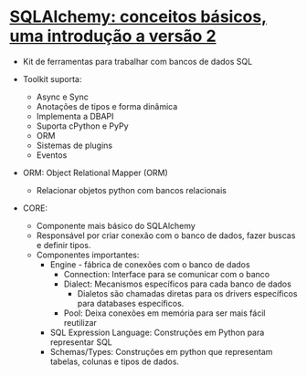 # [SQLAlchemy: conceitos básicos, uma introdução a versão 2](https://www.youtube.com/watch?v=t4C1c62Z4Ag)

- Kit de ferramentas para trabalhar com bancos de dados SQL
- Toolkit suporta:
    - Async e Sync
    - Anotações de tipos e forma dinâmica
    - Implementa a DBAPI
    - Suporta cPython e PyPy
    - ORM
    - Sistemas de plugins
    - Eventos
- ORM: Object Relational Mapper (ORM)
    - Relacionar objetos python com bancos relacionais

- CORE:
    - Componente mais básico do SQLAlchemy
    - Responsável por criar conexão com o banco de dados, fazer buscas e definir tipos.
    - Componentes importantes:
        - Engine - fábrica de conexões com o banco de dados
            - Connection: Interface para se comunicar com o banco
            - Dialect: Mecanismos específicos para cada banco de dados
                - Dialetos são chamadas diretas para os drivers específicos para databases específicos.
            - Pool: Deixa conexões em memória para ser mais fácil reutilizar
        - SQL Expression Language: Construções em Python para representar SQL
        - Schemas/Types: Construções em python que representam tabelas, colunas e tipos de dados.